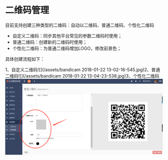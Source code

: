 # 二维码管理

目前支持创建三种类型的二维码：自动以二维码、普通二维码、个性化二维码

* 自定义二维码：同步其他平台常见的参数二维码时使用；
* 普通二维码：创建新的二维码时使用；
* 个性化二维码：为普通二维码增加LOGO，修改前景色；

具体创建流程如下：

1、自定义二维码![](/assets/bandicam 2018-01-22 13-02-16-545.jpg)2、普通二维码![](/assets/bandicam 2018-01-22 13-04-23-538.jpg)3、个性化二维码![](/assets/1516597586%281%29.png)

